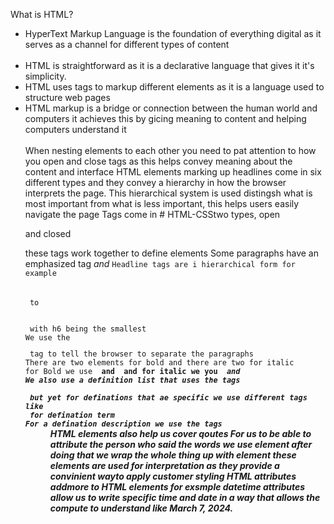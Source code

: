 
What is HTML?
<ul>
<li>HyperText Markup Language is the foundation of everything digital as it serves as a channel for different types of content</li><br> 
<li>HTML is straightforward as it is a declarative language that gives it it's simplicity.</li>
<li>HTML uses tags to markup different elements as it is a language used to structure web pages</li>
<li>HTML markup is a bridge or connection between the human world and computers it achieves this by gicing meaning to content and helping computers understand it</li><br>
When nesting elements to each other you need to pat attention to how you open and close tags as this helps convey meaning about the content and interface 
HTML elements marking up headlines come in six different types and they convey a hierarchy in how the browser interprets the page.
This hierarchical system is used distingsh what is most important from what is less important, this helps users easily navigate the page
Tags come in # HTML-CSStwo types, open <p> and closed</p> these tags work together to define elements
Some paragraphs have an emphasized tag <em> and </em>
<code>Headline tags are i hierarchical form for example <h1></h1> to <h6></h6> with h6 being the smallest 
We use the <p> tag to tell the browser to separate the paragraphs
There are two elements for bold and there are two for italic
for Bold we use <b> and <strong> and for italic we you <i> and <em>
We also use a definition list that uses the tags <dl> but yet for definations that ae specific we use different tags like<dt> for defination term
For a defination description we use the tags <dd></code>
HTML elements also help us cover qoutes
For us to be able to attribute the person who said the words we use <cite> element after doing that we wrap the whole thing up with <blockqoute> element these elements are used for interpretation as they provide a convinient wayto apply customer styling 
HTML attributes addmore to HTML elements for exsmple datetime attributes allow us to write specific time and date in a way that allows the compute to understand like <time datetime="2024-03-07">March 7, 2024</time>.</ul>
